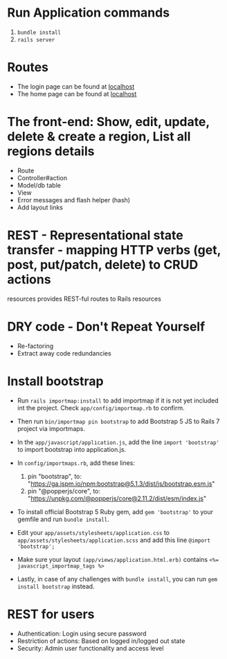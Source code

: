 # Run Application commands

1. `bundle install`
2. `rails server`

# Routes

- The login page can be found at [localhost](http://127.0.0.1:3000/)
- The home page can be found at [localhost](http://127.0.0.1:3000/home)

# The front-end: Show, edit, update, delete & create a region, List all regions details

- Route
- Controller#action
- Model/db table
- View
- Error messages and flash helper (hash)
- Add layout links

# REST - Representational state transfer - mapping HTTP verbs (get, post, put/patch, delete) to CRUD actions

resources provides REST-ful routes to Rails resources

# DRY code - Don't Repeat Yourself

- Re-factoring
- Extract away code redundancies

# Install bootstrap

- Run `rails importmap:install` to add importmap if it is not yet included int the project. Check `app/config/importmap.rb` to confirm.
- Then run `bin/importmap pin bootstrap` to add Bootstrap 5 JS to Rails 7 project via importmaps.
- In the `app/javascript/application.js`, add the line `import 'bootstrap'` to import bootstrap into application.js.
- In `config/importmaps.rb`, add these lines:
  1. pin "bootstrap", to: "https://ga.jspm.io/npm:bootstrap@5.1.3/dist/js/bootstrap.esm.js"
  2. pin "@popperjs/core", to: "https://unpkg.com/@popperjs/core@2.11.2/dist/esm/index.js"

- To install official Bootstrap 5 Ruby gem, add `gem 'bootstrap'` to your gemfile and run `bundle install`.
- Edit your `app/assets/stylesheets/application.css` to `app/assets/stylesheets/application.scss` and add this line `@import 'bootstrap';`
- Make sure your layout `(app/views/application.html.erb)` contains `<%= javascript_importmap_tags %>`
- Lastly, in case of any challenges with `bundle install`, you can run `gem install bootstrap` instead.

# REST for users
- Authentication: Login using secure password
- Restriction of actions: Based on logged in/logged out state
- Security: Admin user functionality and access level
